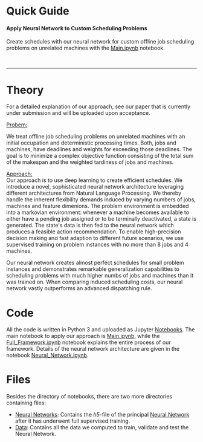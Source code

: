 # Quick Guide

<h4>Apply Neural Network to Custom Scheduling Problems</h4>

Create schedules with our neural network for custom offline job scheduling problems on unrelated machines with the [Main.ipynb](https://github.com/Dieguinho1612/Deep-Learning-for-Unrelated-Machines-Scheduling/blob/main/Notebooks/Action_Pointer.ipynb) notebook.

<br><hr>

# Theory

For a detailed explanation of our approach, see our paper that is currently under submission and will be uploaded upon acceptance.

<ins>Probem:</ins><br>

We treat offline job scheduling problems on unrelated machines with an initial occupation and deterministic processing times. Both, jobs and machines, have deadlines and weights for exceeding those deadlines. The goal is to minimize a complex objective function consisting of the total sum of the makespan and the weighted tardiness of jobs and machines.<br>

<ins>Approach:</ins><br>
Our approach is to use deep learning to create efficient schedules. We introduce a novel, sophisticated neural network architecture leveraging different architectures from Natural Language Processing. We thereby handle the inherent flexibility demands induced by varying numbers of jobs, machines and feature dimenions. The problem environment is embedded into a markovian environment: whenever a machine becomes available to either have a pending job assigned or to be terminally deactivated, a state is generated. The state's data is then fed to the neural network which produces a feasible action recommendation. To enable high-precision decision making and fast adaption to different future scenarios, we use supervised training on problem instances with no more than 8 jobs and 4 machines.

Our neural network creates almost perfect schedules for small problem instances and demonstrates remarkable generalization capabilities to scheduling problems with much higher numbs of jobs and machines than it was trained on. When comparing induced scheduling costs, our neural network vastly outperforms an advanced dispatching rule.<br>


# Code

All the code is written in Python 3 and uploaded as Jupyter [Notebooks](https://github.com/Dieguinho1612/Deep-Learning-for-Unrelated-Machines-Scheduling/tree/main/Notebooks). The main notebook to apply our approach is [Main.ipynb](https://github.com/Dieguinho1612/Deep-Learning-for-Unrelated-Machines-Scheduling/blob/main/Notebooks/Action_Pointer.ipynb), while the [Full_Framework.ipynb](https://github.com/Dieguinho1612/Deep-Learning-for-Unrelated-Machines-Scheduling/blob/main/Notebooks/Full_Framework.ipynb) notebook explains the entire process of our framework. Details of the neural network architecture are given in the notebook [Neural_Network.ipynb](https://github.com/Dieguinho1612/Deep-Learning-for-Unrelated-Machines-Scheduling/blob/main/Notebooks/Neural_Network.ipynb).

# Files

Besides the directory of notebooks, there are two more directories containing files:

- [Neural Networks](https://github.com/Dieguinho1612/Deep-Learning-for-Unrelated-Machines-Scheduling/tree/main/Neural_Networks): Contains the <i>h5</i>-file of the principal [Neural Network](https://github.com/Dieguinho1612/Deep-Learning-for-Unrelated-Machines-Scheduling/blob/main/Neural_Networks/Neural_Network.h5) after it has underwent full supervised training.
- [Data](https://github.com/Dieguinho1612/Deep-Learning-for-Unrelated-Machines-Scheduling/tree/main/Data): Contains all the data we computed to train, validate and test the Neural Network.

